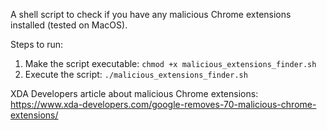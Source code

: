 A shell script to check if you have any malicious Chrome extensions installed (tested on MacOS).

Steps to run:
1. Make the script executable: `chmod +x malicious_extensions_finder.sh`
2. Execute the script: `./malicious_extensions_finder.sh`

XDA Developers article about malicious Chrome extensions: https://www.xda-developers.com/google-removes-70-malicious-chrome-extensions/
